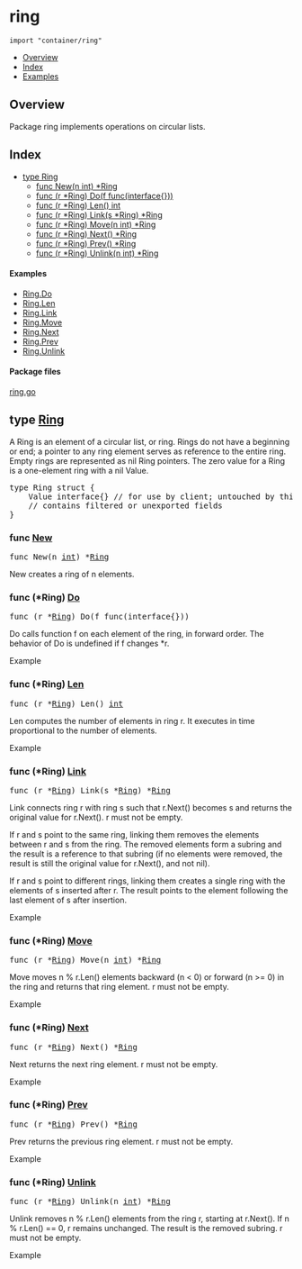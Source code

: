 

# ring
`import "container/ring"`

* [Overview](#pkg-overview)
* [Index](#pkg-index)
* [Examples](#pkg-examples)

## <a id="pkg-overview">Overview</a>
Package ring implements operations on circular lists.




## <a id="pkg-index">Index</a>
* [type Ring](#Ring)
  * [func New(n int) *Ring](#New)
  * [func (r *Ring) Do(f func(interface{}))](#Ring.Do)
  * [func (r *Ring) Len() int](#Ring.Len)
  * [func (r *Ring) Link(s *Ring) *Ring](#Ring.Link)
  * [func (r *Ring) Move(n int) *Ring](#Ring.Move)
  * [func (r *Ring) Next() *Ring](#Ring.Next)
  * [func (r *Ring) Prev() *Ring](#Ring.Prev)
  * [func (r *Ring) Unlink(n int) *Ring](#Ring.Unlink)


#### <a id="pkg-examples">Examples</a>
* [Ring.Do](#example_Ring_Do)
* [Ring.Len](#example_Ring_Len)
* [Ring.Link](#example_Ring_Link)
* [Ring.Move](#example_Ring_Move)
* [Ring.Next](#example_Ring_Next)
* [Ring.Prev](#example_Ring_Prev)
* [Ring.Unlink](#example_Ring_Unlink)


#### <a id="pkg-files">Package files</a>
[ring.go](https://golang.org/src/container/ring/ring.go) 








## <a id="Ring">type</a> [Ring](https://golang.org/src/container/ring/ring.go?s=523:633#L4)
A Ring is an element of a circular list, or ring.
Rings do not have a beginning or end; a pointer to any ring element
serves as reference to the entire ring. Empty rings are represented
as nil Ring pointers. The zero value for a Ring is a one-element
ring with a nil Value.


<pre>type Ring struct {
<span id="Ring.Value"></span>    Value interface{} <span class="comment">// for use by client; untouched by this library</span>
    <span class="comment">// contains filtered or unexported fields</span>
}
</pre>









### <a id="New">func</a> [New](https://golang.org/src/container/ring/ring.go?s=1389:1410#L52)
<pre>func New(n <a href="/pkg/builtin/#int">int</a>) *<a href="#Ring">Ring</a></pre>
New creates a ring of n elements.






### <a id="Ring.Do">func</a> (\*Ring) [Do](https://golang.org/src/container/ring/ring.go?s=3118:3156#L124)
<pre>func (r *<a href="#Ring">Ring</a>) Do(f func(interface{}))</pre>
Do calls function f on each element of the ring, in forward order.
The behavior of Do is undefined if f changes *r.


<a id="example_Ring_Do">Example</a>


### <a id="Ring.Len">func</a> (\*Ring) [Len](https://golang.org/src/container/ring/ring.go?s=2869:2893#L111)
<pre>func (r *<a href="#Ring">Ring</a>) Len() <a href="/pkg/builtin/#int">int</a></pre>
Len computes the number of elements in ring r.
It executes in time proportional to the number of elements.


<a id="example_Ring_Len">Example</a>


### <a id="Ring.Link">func</a> (\*Ring) [Link](https://golang.org/src/container/ring/ring.go?s=2221:2255#L83)
<pre>func (r *<a href="#Ring">Ring</a>) Link(s *<a href="#Ring">Ring</a>) *<a href="#Ring">Ring</a></pre>
Link connects ring r with ring s such that r.Next()
becomes s and returns the original value for r.Next().
r must not be empty.

If r and s point to the same ring, linking
them removes the elements between r and s from the ring.
The removed elements form a subring and the result is a
reference to that subring (if no elements were removed,
the result is still the original value for r.Next(),
and not nil).

If r and s point to different rings, linking
them creates a single ring with the elements of s inserted
after r. The result points to the element following the
last element of s after insertion.


<a id="example_Ring_Link">Example</a>


### <a id="Ring.Move">func</a> (\*Ring) [Move](https://golang.org/src/container/ring/ring.go?s=1146:1178#L34)
<pre>func (r *<a href="#Ring">Ring</a>) Move(n <a href="/pkg/builtin/#int">int</a>) *<a href="#Ring">Ring</a></pre>
Move moves n % r.Len() elements backward (n < 0) or forward (n >= 0)
in the ring and returns that ring element. r must not be empty.


<a id="example_Ring_Move">Example</a>


### <a id="Ring.Next">func</a> (\*Ring) [Next](https://golang.org/src/container/ring/ring.go?s=762:789#L16)
<pre>func (r *<a href="#Ring">Ring</a>) Next() *<a href="#Ring">Ring</a></pre>
Next returns the next ring element. r must not be empty.


<a id="example_Ring_Next">Example</a>


### <a id="Ring.Prev">func</a> (\*Ring) [Prev](https://golang.org/src/container/ring/ring.go?s=915:942#L24)
<pre>func (r *<a href="#Ring">Ring</a>) Prev() *<a href="#Ring">Ring</a></pre>
Prev returns the previous ring element. r must not be empty.


<a id="example_Ring_Prev">Example</a>


### <a id="Ring.Unlink">func</a> (\*Ring) [Unlink](https://golang.org/src/container/ring/ring.go?s=2654:2688#L101)
<pre>func (r *<a href="#Ring">Ring</a>) Unlink(n <a href="/pkg/builtin/#int">int</a>) *<a href="#Ring">Ring</a></pre>
Unlink removes n % r.Len() elements from the ring r, starting
at r.Next(). If n % r.Len() == 0, r remains unchanged.
The result is the removed subring. r must not be empty.


<a id="example_Ring_Unlink">Example</a>







